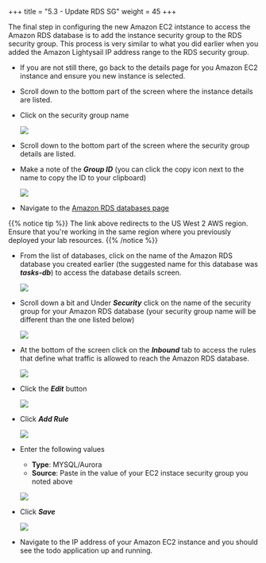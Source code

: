 +++
title = "5.3 - Update RDS SG"
weight = 45
+++

The final step in configuring the new Amazon EC2 intstance to access the Amazon RDS database is to add the instance security group to the RDS security group. This process is very similar to what you did earlier when you added the Amazon Lightysail IP address range to the RDS security group. 

* If you are not still there, go back to the details page for you Amazon EC2 instance and ensure you new instance is selected. 

* Scroll down to the bottom part of the screen where the instance details are listed.

* Click on the security group name

    ![](../../images/click-sg-name.jpg?classes=border)

* Scroll down to the bottom part of the screen where the security group details are listed.

* Make a note of the ***Group ID*** (you can click the copy icon next to the name to copy the ID to your clipboard)

    ![](../../images/group-id.jpg?classes=border)

* Navigate to the <a href="https://us-west-2.console.aws.amazon.com/rds/home?region=us-west-2#databases:" target="_blank">Amazon RDS databases page</a> 

{{% notice tip %}}
The link above redirects to the US West 2 AWS region. Ensure that you're working in the same region where you previously deployed your lab resources. 
{{% /notice %}} 

* From the list of databases, click on the name of the Amazon RDS database you created earlier (the suggested name for this database was ***tasks-db***) to access the database details screen. 
    
    ![](../../images/rds-database-name.jpg?classes=border)

* Scroll down a bit and Under ***Security*** click on the name of the security group for your Amazon RDS database (your security group name will be different than the one listed below)

    ![](../../images/select-rds-sg.jpg?classes=border)

* At the bottom of the screen click on the ***Inbound*** tab to access the rules that define what traffic is allowed to reach the Amazon RDS database. 

    ![](../../images/inbound-tab.jpg?classes=border)

* Click the ***Edit*** button

    ![](../../images/edit-sg-button.jpg?classes=border)

* Click ***Add Rule***

    ![](../../images/add-sg-rule.jpg?classes=border)

* Enter the following values

    * **Type**: MYSQL/Aurora 
    * **Source**: Paste in the value of your EC2 instace security group you noted above

   ![](../../images/updated-sg-rules.jpg?classes=border)

* Click ***Save*** 

    ![](../../images/save-updated-sg-rule.jpg?classes=border)

* Navigate to the IP address of your Amazon EC2 instance and you should see the todo application up and running. 
